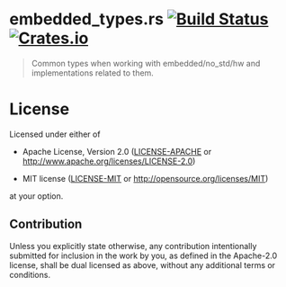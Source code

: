 # embedded_types.rs [![Build Status](https://travis-ci.org/kjetilkjeka/embedded-types.rs.svg?branch=master)](https://travis-ci.org/kjetilkjeka/embedded-types.rs) [![Crates.io](https://img.shields.io/crates/v/embedded_types.svg)](https://crates.io/crates/embedded_types)

> Common types when working with embedded/no_std/hw and implementations related to them.

# License

Licensed under either of

- Apache License, Version 2.0 ([LICENSE-APACHE](LICENSE-APACHE) or
  http://www.apache.org/licenses/LICENSE-2.0)

- MIT license ([LICENSE-MIT](LICENSE-MIT) or http://opensource.org/licenses/MIT)

at your option.

## Contribution

Unless you explicitly state otherwise, any contribution intentionally submitted
for inclusion in the work by you, as defined in the Apache-2.0 license, shall be
dual licensed as above, without any additional terms or conditions.
